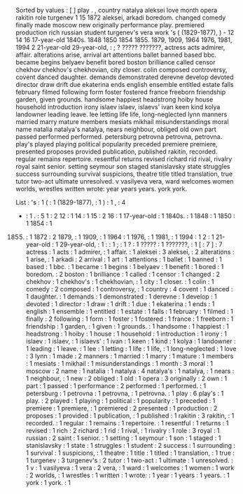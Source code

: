 Sorted by values :
[ ] play . , country natalya aleksei love month opera rakitin role turgenev 1 15 1872 aleksei, arkadi boredom. changed comedy finally made moscow new originally performance play. premiered production rich russian student turgenev's vera work 's ( (1829-1877), ) - 12 14 16 17-year-old 1840s. 1848 1850 1854 1855. 1879, 1909, 1964 1976, 1981, 1994 2 21-year-old 29-year-old, : ; ? ????? ???????, actress acts admirer, affair. alterations arise, arrival art attentions ballet banned based bbc. became begins belyaev benefit bored boston brilliance called censor chekhov chekhov's chekhovian, city closer. colin composed controversy, covent danced daughter. demands demonstrated derevne develop devoted director draw drift due ekaterina ends english ensemble entitled estate falls february filmed following form foster fostered france freeborn friendship garden, given grounds. handsome happiest headstrong hoiby house household introduction irony islaev islaev, islaevs' ivan keen kind kolya landowner leading leave. lee letting life life, long-neglected lynn manners married marry mature members mesiats mikhail misunderstandings moral name natalia natalya's natalya, nears neighbour, obliged old own part passed performed performed. petersburg petrovna petrovna, petrovna. play's played playing political popularity preceded premiere premiere, presented proposes provided publication, published rakitin, recorded. regular remains repertoire. resentful returns revised richard rid rival, rivalry royal saint senior. setting seymour son staged stanislavsky state struggles success surrounding survival suspicions, theatre title titled translation, true tutor two-act ultimate unresolved. v vasilyeva vera, ward welcomes women worlds, wrestles written wrote: year years years. york york. 

List :
's : 1
( : 1
(1829-1877), : 1
) : 1
, : 4
- : 1
. : 5
1 : 2
12 : 1
14 : 1
15 : 2
16 : 1
17-year-old : 1
1840s. : 1
1848 : 1
1850 : 1
1854 : 1
1855. : 1
1872 : 2
1879, : 1
1909, : 1
1964 : 1
1976, : 1
1981, : 1
1994 : 1
2 : 1
21-year-old : 1
29-year-old, : 1
: : 1
; : 1
? : 1
????? : 1
???????, : 1
[ : 7
] : 7
actress : 1
acts : 1
admirer, : 1
affair. : 1
aleksei : 3
aleksei, : 2
alterations : 1
arise, : 1
arkadi : 2
arrival : 1
art : 1
attentions : 1
ballet : 1
banned : 1
based : 1
bbc. : 1
became : 1
begins : 1
belyaev : 1
benefit : 1
bored : 1
boredom. : 2
boston : 1
brilliance : 1
called : 1
censor : 1
changed : 2
chekhov : 1
chekhov's : 1
chekhovian, : 1
city : 1
closer. : 1
colin : 1
comedy : 2
composed : 1
controversy, : 1
country : 4
covent : 1
danced : 1
daughter. : 1
demands : 1
demonstrated : 1
derevne : 1
develop : 1
devoted : 1
director : 1
draw : 1
drift : 1
due : 1
ekaterina : 1
ends : 1
english : 1
ensemble : 1
entitled : 1
estate : 1
falls : 1
february : 1
filmed : 1
finally : 2
following : 1
form : 1
foster : 1
fostered : 1
france : 1
freeborn : 1
friendship : 1
garden, : 1
given : 1
grounds. : 1
handsome : 1
happiest : 1
headstrong : 1
hoiby : 1
house : 1
household : 1
introduction : 1
irony : 1
islaev : 1
islaev, : 1
islaevs' : 1
ivan : 1
keen : 1
kind : 1
kolya : 1
landowner : 1
leading : 1
leave. : 1
lee : 1
letting : 1
life : 1
life, : 1
long-neglected : 1
love : 3
lynn : 1
made : 2
manners : 1
married : 1
marry : 1
mature : 1
members : 1
mesiats : 1
mikhail : 1
misunderstandings : 1
month : 3
moral : 1
moscow : 2
name : 1
natalia : 1
natalya : 4
natalya's : 1
natalya, : 1
nears : 1
neighbour, : 1
new : 2
obliged : 1
old : 1
opera : 3
originally : 2
own : 1
part : 1
passed : 1
performance : 2
performed : 1
performed. : 1
petersburg : 1
petrovna : 1
petrovna, : 1
petrovna. : 1
play : 6
play's : 1
play. : 2
played : 1
playing : 1
political : 1
popularity : 1
preceded : 1
premiere : 1
premiere, : 1
premiered : 2
presented : 1
production : 2
proposes : 1
provided : 1
publication, : 1
published : 1
rakitin : 3
rakitin, : 1
recorded. : 1
regular : 1
remains : 1
repertoire. : 1
resentful : 1
returns : 1
revised : 1
rich : 2
richard : 1
rid : 1
rival, : 1
rivalry : 1
role : 3
royal : 1
russian : 2
saint : 1
senior. : 1
setting : 1
seymour : 1
son : 1
staged : 1
stanislavsky : 1
state : 1
struggles : 1
student : 2
success : 1
surrounding : 1
survival : 1
suspicions, : 1
theatre : 1
title : 1
titled : 1
translation, : 1
true : 1
turgenev : 3
turgenev's : 2
tutor : 1
two-act : 1
ultimate : 1
unresolved. : 1
v : 1
vasilyeva : 1
vera : 2
vera, : 1
ward : 1
welcomes : 1
women : 1
work : 2
worlds, : 1
wrestles : 1
written : 1
wrote: : 1
year : 1
years : 1
years. : 1
york : 1
york. : 1
